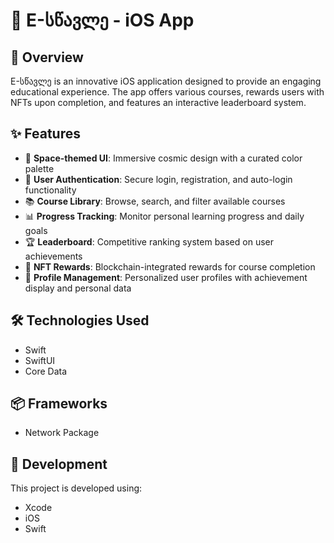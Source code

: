 # 🚀 E-სწავლე - iOS App

## 📖 Overview

E-სწავლე is an innovative iOS application designed to provide an engaging educational experience. The app offers various courses, rewards users with NFTs upon completion, and features an interactive leaderboard system.

## ✨ Features

- 🌌 **Space-themed UI**: Immersive cosmic design with a curated color palette
- 🔐 **User Authentication**: Secure login, registration, and auto-login functionality
- 📚 **Course Library**: Browse, search, and filter available courses
- 📊 **Progress Tracking**: Monitor personal learning progress and daily goals
- 🏆 **Leaderboard**: Competitive ranking system based on user achievements
- 🎨 **NFT Rewards**: Blockchain-integrated rewards for course completion
- 👤 **Profile Management**: Personalized user profiles with achievement display and personal data

## 🛠 Technologies Used

- Swift
- SwiftUI
- Core Data

## 📦 Frameworks

- Network Package

## 🔧 Development

This project is developed using:

- Xcode 
- iOS 
- Swift 
